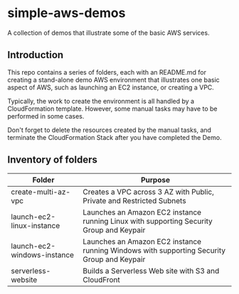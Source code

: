 # simple-aws-demos
A collection of demos that illustrate some of the basic AWS services.

## Introduction ##
This repo contains a series of folders, each with an README.md for creating a stand-alone demo AWS environment that illustrates one basic aspect of AWS, such as launching an EC2 instance, or creating a VPC.

Typically, the work to create the environment is all handled by a CloudFormation template. 
However, some manual tasks may have to be performed in some cases.

Don't forget to delete the resources created by the manual tasks, and terminate the CloudFormation Stack after you have completed the Demo.

## Inventory of folders ##

| Folder | Purpose |
| ------ | ------- |
| create-multi-az-vpc | Creates a VPC across 3 AZ with Public, Private and Restricted Subnets |
| launch-ec2-linux-instance | Launches an Amazon EC2 instance running Linux with supporting Security Group and Keypair |
| launch-ec2-windows-instance | Launches an Amazon EC2 instance running Windows with supporting Security Group and Keypair |
| serverless-website | Builds a Serverless Web site with S3 and CloudFront |
